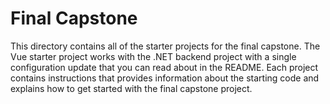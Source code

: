 # Final Capstone

This directory contains all of the starter projects for the final capstone. The Vue starter project works with the .NET backend project with a single configuration update that you can read about in the README. Each project contains instructions that provides information about the starting code and explains how to get started with the final capstone project.
